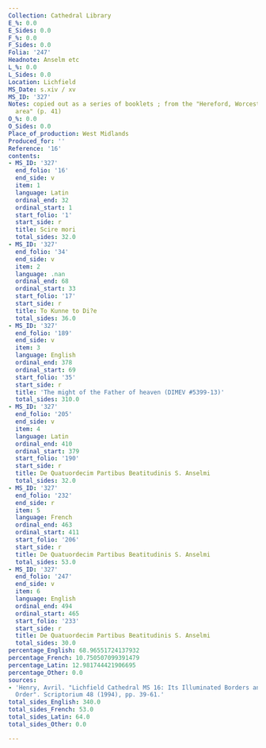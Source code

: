 ```yaml
---
Collection: Cathedral Library
E_%: 0.0
E_Sides: 0.0
F_%: 0.0
F_Sides: 0.0
Folia: '247'
Headnote: Anselm etc
L_%: 0.0
L_Sides: 0.0
Location: Lichfield
MS_Date: s.xiv / xv
MS_ID: '327'
Notes: copied out as a series of booklets ; from the "Hereford, Worcester, Gloucester
  area" (p. 41)
O_%: 0.0
O_Sides: 0.0
Place_of_production: West Midlands
Produced_for: ''
Reference: '16'
contents:
- MS_ID: '327'
  end_folio: '16'
  end_side: v
  item: 1
  language: Latin
  ordinal_end: 32
  ordinal_start: 1
  start_folio: '1'
  start_side: r
  title: Scire mori
  total_sides: 32.0
- MS_ID: '327'
  end_folio: '34'
  end_side: v
  item: 2
  language: .nan
  ordinal_end: 68
  ordinal_start: 33
  start_folio: '17'
  start_side: r
  title: To Kunne to Di?e
  total_sides: 36.0
- MS_ID: '327'
  end_folio: '189'
  end_side: v
  item: 3
  language: English
  ordinal_end: 378
  ordinal_start: 69
  start_folio: '35'
  start_side: r
  title: 'The might of the Father of heaven (DIMEV #5399-13)'
  total_sides: 310.0
- MS_ID: '327'
  end_folio: '205'
  end_side: v
  item: 4
  language: Latin
  ordinal_end: 410
  ordinal_start: 379
  start_folio: '190'
  start_side: r
  title: De Quatuordecim Partibus Beatitudinis S. Anselmi
  total_sides: 32.0
- MS_ID: '327'
  end_folio: '232'
  end_side: r
  item: 5
  language: French
  ordinal_end: 463
  ordinal_start: 411
  start_folio: '206'
  start_side: r
  title: De Quatuordecim Partibus Beatitudinis S. Anselmi
  total_sides: 53.0
- MS_ID: '327'
  end_folio: '247'
  end_side: v
  item: 6
  language: English
  ordinal_end: 494
  ordinal_start: 465
  start_folio: '233'
  start_side: r
  title: De Quatuordecim Partibus Beatitudinis S. Anselmi
  total_sides: 30.0
percentage_English: 68.96551724137932
percentage_French: 10.750507099391479
percentage_Latin: 12.981744421906695
percentage_Other: 0.0
sources:
- 'Henry, Avril. "Lichfield Cathedral MS 16: Its Illuminated Borders and Original
  Order". Scriptorium 48 (1994), pp. 39-61.'
total_sides_English: 340.0
total_sides_French: 53.0
total_sides_Latin: 64.0
total_sides_Other: 0.0

---
```

